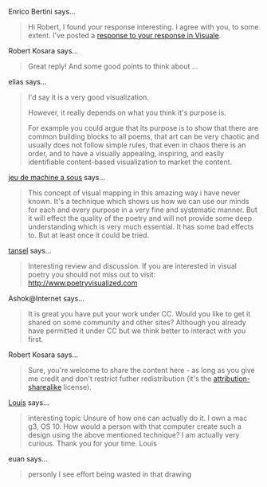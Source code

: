 Enrico Bertini says…
>	Hi Robert, I found your response interesting. I agree with you, to some extent. I've posted a <a href="http://diuf.unifr.ch/people/bertinie/visuale/2006/12/visual_poetry_part_2_must_visu.html">response to your response in Visuale</a>.

Robert Kosara says…
>	Great reply! And some good points to think about ...

elias says…
>	I'd say it is a very good visualization.
>	
>	However, it really depends on what you think it's purpose is.
>	
>	For example you could argue that its purpose is to show that there are common building blocks to all poems, that art can be very chaotic and usually does not follow simple rules, that even in chaos there is an order, and to have a visually appealing, inspiring, and easily identifiable content-based visualization to market the content.

<a href="http://www.slot-machine-en-ligne.fr" rel="nofollow noopener" target="_blank">jeu de machine a sous</a> says…
>	This concept of visual mapping in this amazing way i have never known. It's a technique which shows us how we can use our minds for each and every purpose in a very fine and systematic manner. But it will effect the quality of the poetry and will not provide some deep understanding which is very much essential. It has some bad effects to. But at least once it could be tried.

<a href="http://www.poetryvisualized.com" rel="nofollow noopener" target="_blank">tansel</a> says…
>	Interesting review and discussion. If you are interested in visual poetry you should not miss out to visit: http://www.poetryvisualized.com

Ashok@Internet says…
>	It is great you have put your work under CC. Would you like to get it shared on some community and other sites? Although you already have permitted it under CC but we think better to interact with you first.

Robert Kosara says…
>	<p>Sure, you're welcome to share the content here - as long as you give me credit and don't restrict futher redistribution (it's the <a href="http://creativecommons.org/licenses/by-sa/3.0/">attribution-sharealike</a> license).</p>

<a href="http://www.geocities.com/louis_11725/images/index.html" rel="nofollow noopener" target="_blank">Louis</a> says…
>	interesting topic
>	Unsure of how one can actually do it. I own a mac g3, OS 10.
>	How would a person with that computer create such a design using the above mentioned technique? I am actually very curious.
>	Thank you for your time.
>	Louis

euan says…
>	personly I see effort being wasted in that drawing
